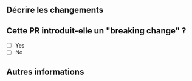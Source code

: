 ## Décrire les changements

<!-- Veuillez décrire l'ensemble des changements apportés par cette Pull Request -->

## Cette PR introduit-elle un "breaking change" ?

- [ ] Yes
- [ ] No

## Autres informations

<!-- Ajoutez ici tout autre commentaire ou toute autre information concernant cette Pull Request. -->
